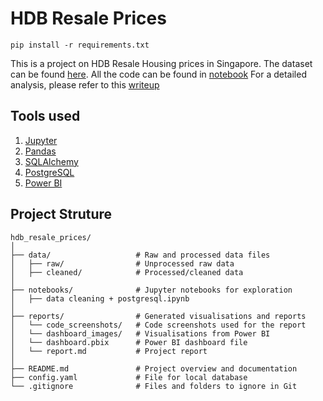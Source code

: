 # HDB Resale Prices

```
pip install -r requirements.txt
```

This is a project on HDB Resale Housing prices in Singapore. The dataset can be found [here](https://data.gov.sg/collections/189/view).
All the code can be found in [notebook](https://github.com/jeslyztaz/hdb-resale-prices/blob/master/notebooks/data%20cleaning%20%2B%20postgresql.ipynb)
For a detailed analysis, please refer to this [writeup](https://github.com/jeslyztaz/hdb-resale-prices/blob/master/reports/report.md)

## Tools used
1. [Jupyter](https://jupyter.org/)
2. [Pandas](https://pandas.pydata.org/)
3. [SQLAlchemy](https://www.sqlalchemy.org/)
3. [PostgreSQL](https://www.postgresql.org/)
3. [Power BI](https://www.microsoft.com/en-us/power-platform/products/power-bi)

## Project Struture
```
hdb_resale_prices/
│
├── data/                   # Raw and processed data files
│   ├── raw/                # Unprocessed raw data
│   ├── cleaned/            # Processed/cleaned data
│
├── notebooks/              # Jupyter notebooks for exploration
│   ├── data cleaning + postgresql.ipynb
│
├── reports/                # Generated visualisations and reports
│   └── code_screenshots/   # Code screenshots used for the report
│   └── dashboard_images/   # Visualisations from Power BI
│   └── dashboard.pbix      # Power BI dashboard file
│   └── report.md           # Project report
│
├── README.md               # Project overview and documentation
├── config.yaml             # File for local database
└── .gitignore              # Files and folders to ignore in Git
```
